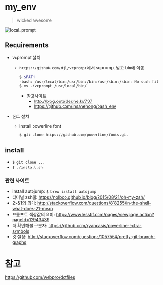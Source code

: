 # my_env

> wicked awesome

![local_prompt](https://user-images.githubusercontent.com/5036939/27002254-f4435aba-4e17-11e7-8237-10a7f5bdccc7.png)

## Requirements

- vcprompt 설치
  - `https://github.com/djl/vcprompt`에서 vcprompt 받고 bin에 이동

    ```bash
    $ $PATH
    -bash: /usr/local/bin:/usr/bin:/bin:/usr/sbin:/sbin: No such file or directory
    $ mv ./vcprompt /usr/local/bin/
    ```
    - 참고사이트
        - http://blog.outsider.ne.kr/737
        - https://github.com/insanehong/bash_env

- 폰트 설치
  - install powerline font

    ```bash
    $ git clone https://github.com/powerline/fonts.git
    ```
    
## install

- ```$ git clone ...```
- ```$ ./install.sh```

### 관련 사이트

- install autojump: ```$ brew install autojump```
- 터미널 zsh쉘: https://nolboo.github.io/blog/2015/08/21/oh-my-zsh/
- 2>&1의 의미: http://stackoverflow.com/questions/818255/in-the-shell-what-does-21-mean
- 프롬프트 색상값의 의미: https://www.lesstif.com/pages/viewpage.action?pageId=12943439
- 더 확인해볼 구분자: https://github.com/ryanoasis/powerline-extra-symbols
- 깃 설정: http://stackoverflow.com/questions/1057564/pretty-git-branch-graphs

# 참고

https://github.com/webpro/dotfiles


